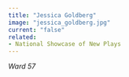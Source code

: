 ```yaml
---
title: "Jessica Goldberg"
image: "jessica_goldberg.jpg"
current: "false"
related:
- National Showcase of New Plays
---
```


*Ward 57*

